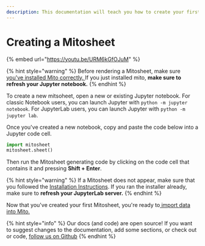 ```yaml
---
description: This documentation will teach you how to create your first Mitosheet.
---
```


# Creating a Mitosheet

{% embed url="https://youtu.be/URM6kGfOJuM" %}

{% hint style="warning" %}
Before rendering a Mitosheet, make sure [you've installed Mito correctly. ](../../getting-started/installing-mito/)If you just installed mito, **make sure to refresh your Jupyter notebook.**
{% endhint %}

To create a new mitsoheet, open a new or existing Jupyter notebook. For classic Notebook users, you can launch Jupyter with `python -m jupyter notebook`. For JupyterLab users, you can launch Jupyter with `python -m jupyter lab`.

Once you've created a new notebook, copy and paste the code below into a Jupyter code cell.

```python
import mitosheet
mitosheet.sheet()
```

Then run the Mitosheet generating code by clicking on the code cell that contains it and pressing **Shift + Enter**.

{% hint style="warning" %}
If a Mitosheet does not appear, make sure that you followed the [Installation Instructions](../../getting-started/installing-mito/). If you ran the installer already, make sure to **refresh your JupyterLab server.**
{% endhint %}

Now that you've created your first Mitosheet, you're ready to[ import data into Mito.](../importing-data-to-mito.md)

{% hint style="info" %}
Our docs (and code) are open source! If you want to suggest changes to the documentation, add some sections, or check out or code, [follow us on Github](https://github.com/mito-ds/monorepo)
{% endhint %}
